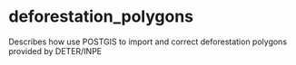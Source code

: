 # deforestation_polygons
Describes how use POSTGIS to import and correct deforestation polygons provided by DETER/INPE
